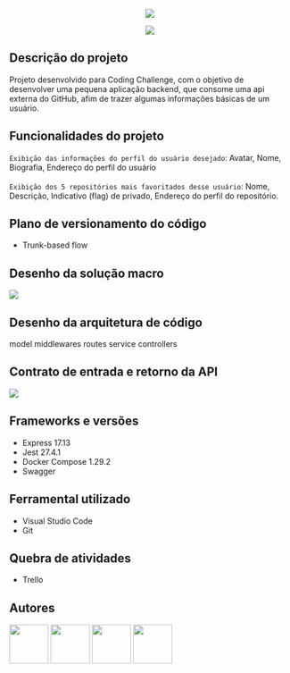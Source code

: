 <p align = "center">
 <img src = "https://user-images.githubusercontent.com/100810006/162290596-3c47a4f8-d3f5-4f06-aca2-1b79cb3de5f5.png"/>
</p>
<p align = "center">
 <img src ="http://img.shields.io/static/v1?label=STATUS&message=EM%20DESENVOLVIMENTO&color=GREEN&style=for-the-badge"/>
</p> 

## Descrição do projeto

Projeto desenvolvido para Coding Challenge, com o objetivo de desenvolver uma pequena aplicação backend, que consome uma api externa do GitHub, afim de trazer algumas informações básicas de um usuário.

## Funcionalidades do projeto

`Exibição das informações do perfil do usuário desejado`: Avatar, Nome, Biografia, Endereço do perfil do usuário <br><br>
`Exibição dos 5 repositórios mais favoritados desse usuário`:  Nome, Descrição, Indicativo (flag) de privado, Endereço do perfil do repositório. 

## Plano de versionamento do código

* Trunk-based flow

## Desenho da solução macro
<img src="https://user-images.githubusercontent.com/100810006/162452657-6a7fa346-4ebb-4ad2-8dff-b6ce03db34f8.png">

## Desenho da arquitetura de código

model
middlewares
routes
service
controllers

## Contrato de entrada e retorno da API
<img src="https://user-images.githubusercontent.com/100810006/162440090-a542d7f1-1ef9-41aa-909b-a90a46fe9966.png">


## Frameworks e versões

* Express 17.13
* Jest 27.4.1
* Docker Compose 1.29.2
* Swagger 

## Ferramental utilizado

* Visual Studio Code
* Git

## Quebra de atividades

* Trello
## Autores
<div align="left">
<img src="https://user-images.githubusercontent.com/100810006/162437438-990b57f6-bc42-4858-adae-dca940c4c82a.jpg" width=70 border-radius=50/>
<img src="https://user-images.githubusercontent.com/100810006/162437486-66b4dc5b-38ab-40f2-a31b-6c1d5dc11be5.jpg" width=70/>
<img src="https://user-images.githubusercontent.com/100810006/162437504-b4079c6c-31ae-4b41-96c6-d8084d7d9c1a.jpg" width=70/>
<img src="https://user-images.githubusercontent.com/100810006/162437515-a3d98e59-1ee2-4e21-b312-609ef15915cd.jpg" width=70/>
</div> 
